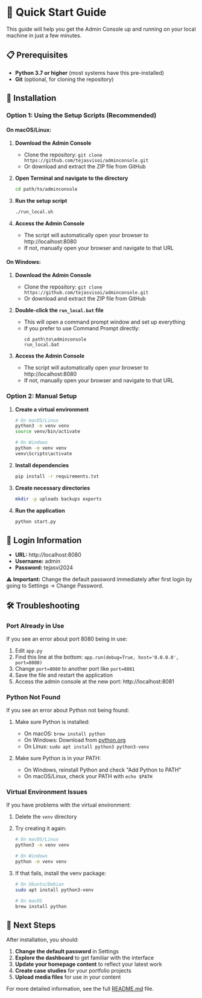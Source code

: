 # 🚀 Quick Start Guide

This guide will help you get the Admin Console up and running on your local machine in just a few minutes.

## 📋 Prerequisites

- **Python 3.7 or higher** (most systems have this pre-installed)
- **Git** (optional, for cloning the repository)

## 🔧 Installation

### Option 1: Using the Setup Scripts (Recommended)

#### On macOS/Linux:

1. **Download the Admin Console**
   - Clone the repository: `git clone https://github.com/tejasvisoi/adminconsole.git`
   - Or download and extract the ZIP file from GitHub

2. **Open Terminal and navigate to the directory**
   ```bash
   cd path/to/adminconsole
   ```

3. **Run the setup script**
   ```bash
   ./run_local.sh
   ```

4. **Access the Admin Console**
   - The script will automatically open your browser to http://localhost:8080
   - If not, manually open your browser and navigate to that URL

#### On Windows:

1. **Download the Admin Console**
   - Clone the repository: `git clone https://github.com/tejasvisoi/adminconsole.git`
   - Or download and extract the ZIP file from GitHub

2. **Double-click the `run_local.bat` file**
   - This will open a command prompt window and set up everything
   - If you prefer to use Command Prompt directly:
     ```
     cd path\to\adminconsole
     run_local.bat
     ```

3. **Access the Admin Console**
   - The script will automatically open your browser to http://localhost:8080
   - If not, manually open your browser and navigate to that URL

### Option 2: Manual Setup

1. **Create a virtual environment**
   ```bash
   # On macOS/Linux
   python3 -m venv venv
   source venv/bin/activate
   
   # On Windows
   python -m venv venv
   venv\Scripts\activate
   ```

2. **Install dependencies**
   ```bash
   pip install -r requirements.txt
   ```

3. **Create necessary directories**
   ```bash
   mkdir -p uploads backups exports
   ```

4. **Run the application**
   ```bash
   python start.py
   ```

## 🔑 Login Information

- **URL:** http://localhost:8080
- **Username:** admin
- **Password:** tejasvi2024

⚠️ **Important:** Change the default password immediately after first login by going to Settings → Change Password.

## 🛠️ Troubleshooting

### Port Already in Use

If you see an error about port 8080 being in use:

1. Edit `app.py`
2. Find this line at the bottom: `app.run(debug=True, host='0.0.0.0', port=8080)`
3. Change `port=8080` to another port like `port=8081`
4. Save the file and restart the application
5. Access the admin console at the new port: http://localhost:8081

### Python Not Found

If you see an error about Python not being found:

1. Make sure Python is installed:
   - On macOS: `brew install python`
   - On Windows: Download from [python.org](https://www.python.org/downloads/)
   - On Linux: `sudo apt install python3 python3-venv`

2. Make sure Python is in your PATH:
   - On Windows, reinstall Python and check "Add Python to PATH"
   - On macOS/Linux, check your PATH with `echo $PATH`

### Virtual Environment Issues

If you have problems with the virtual environment:

1. Delete the `venv` directory
2. Try creating it again:
   ```bash
   # On macOS/Linux
   python3 -m venv venv
   
   # On Windows
   python -m venv venv
   ```

3. If that fails, install the venv package:
   ```bash
   # On Ubuntu/Debian
   sudo apt install python3-venv
   
   # On macOS
   brew install python
   ```

## 📱 Next Steps

After installation, you should:

1. **Change the default password** in Settings
2. **Explore the dashboard** to get familiar with the interface
3. **Update your homepage content** to reflect your latest work
4. **Create case studies** for your portfolio projects
5. **Upload media files** for use in your content

For more detailed information, see the full [README.md](README.md) file.